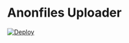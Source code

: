# Anonfiles Uploader

[![Deploy](https://www.herokucdn.com/deploy/button.svg)](https://heroku.com/deploy)